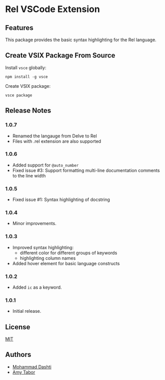 # Rel VSCode Extension

## Features

This package provides the basic syntax highlighting for the Rel language.

## Create VSIX Package From Source

Install `vsce` globally:

```
npm install -g vsce
```

Create VSIX package:

```
vsce package
```

## Release Notes

### 1.0.7

 - Renamed the langauge from Delve to Rel
 - Files with .rel extension are also supported

### 1.0.6

 - Added support for `@auto_number`
 - Fixed issue #3: Support formatting multi-line documentation comments to the line width

### 1.0.5

 - Fixed issue #1: Syntax highlighting of docstring

### 1.0.4

 - Minor improvements.

### 1.0.3

- Improved syntax highlighting:
  - different color for different groups of keywords
  - highlighting column names
- Added hover element for basic language constructs

### 1.0.2

 - Added `ic` as a keyword.

### 1.0.1

 - Initial release.

## License
[MIT](https://choosealicense.com/licenses/mit/)

## Authors

- [Mohammad Dashti](mailto:mohammad.dashti[at]relational[dot]ai)
- [Amy Tabor](mailto:amy.tabor[at]relational[dot]ai)
